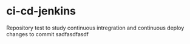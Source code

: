 # ci-cd-jenkins
Repository test to study continuous intregration and continuous deploy
changes to commit sadfasdfasdf
